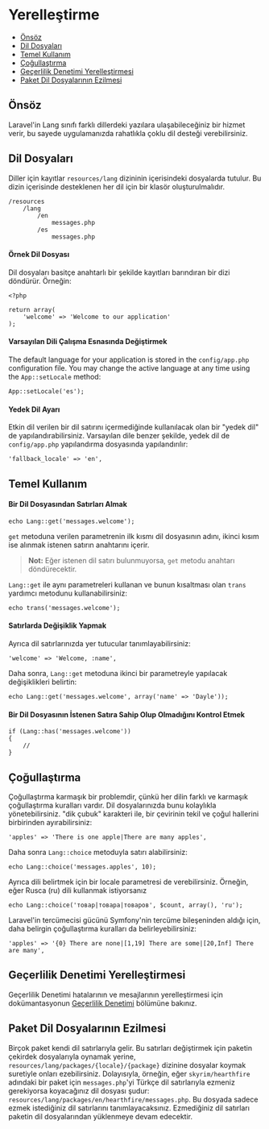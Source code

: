 # Yerelleştirme

- [Önsöz](#introduction)
- [Dil Dosyaları](#language-files)
- [Temel Kullanım](#basic-usage)
- [Çoğullaştırma](#pluralization)
- [Geçerlilik Denetimi Yerelleştirmesi](#validation)
- [Paket Dil Dosyalarının Ezilmesi](#overriding-package-language-files)

<a name="introduction"></a>
## Önsöz

Laravel'in Lang sınıfı farklı dillerdeki yazılara ulaşabileceğiniz bir hizmet verir, bu sayede uygulamanızda rahatlıkla çoklu dil desteği verebilirsiniz.

<a name="language-files"></a>
## Dil Dosyaları

Diller için kayıtlar `resources/lang` dizininin içerisindeki dosyalarda tutulur. Bu dizin içerisinde desteklenen her dil için bir klasör oluşturulmalıdır.

	/resources
		/lang
			/en
				messages.php
			/es
				messages.php

#### Örnek Dil Dosyası

Dil dosyaları basitçe anahtarlı bir şekilde kayıtları barındıran bir dizi döndürür. Örneğin:

	<?php

	return array(
		'welcome' => 'Welcome to our application'
	);

#### Varsayılan Dili Çalışma Esnasında Değiştirmek

The default language for your application is stored in the `config/app.php` configuration file. You may change the active language at any time using the `App::setLocale` method:

	App::setLocale('es');

#### Yedek Dil Ayarı

Etkin dil verilen bir dil satırını içermediğinde kullanılacak olan bir "yedek dil" de yapılandırabilirsiniz. Varsayılan dile benzer şekilde, yedek dil de `config/app.php` yapılandırma dosyasında yapılandırılır:

	'fallback_locale' => 'en',

<a name="basic-usage"></a>
## Temel Kullanım

#### Bir Dil Dosyasından Satırları Almak

	echo Lang::get('messages.welcome');

`get` metoduna verilen parametrenin ilk kısmı dil dosyasının adını, ikinci kısım ise alınmak istenen satırın anahtarını içerir.

> **Not:** Eğer istenen dil satırı bulunmuyorsa, `get` metodu anahtarı döndürecektir.

`Lang::get` ile aynı parametreleri kullanan ve bunun kısaltması olan `trans` yardımcı metodunu kullanabilirsiniz:

	echo trans('messages.welcome');

#### Satırlarda Değişiklik Yapmak

Ayrıca dil satırlarınızda yer tutucular tanımlayabilirsiniz:

	'welcome' => 'Welcome, :name',

Daha sonra, `Lang::get` metoduna ikinci bir parametreyle yapılacak değişiklikleri belirtin:

	echo Lang::get('messages.welcome', array('name' => 'Dayle'));

#### Bir Dil Dosyasının İstenen Satıra Sahip Olup Olmadığını Kontrol Etmek

	if (Lang::has('messages.welcome'))
	{
		//
	}

<a name="pluralization"></a>
## Çoğullaştırma

Çoğullaştırma karmaşık bir problemdir, çünkü her dilin farklı ve karmaşık çoğullaştırma kuralları vardır. Dil dosyalarınızda bunu kolaylıkla yönetebilirsiniz. "dik çubuk" karakteri ile, bir çevirinin tekil ve çoğul hallerini birbirinden ayırabilirsiniz:

	'apples' => 'There is one apple|There are many apples',

Daha sonra `Lang::choice` metoduyla satırı alabilirsiniz:

	echo Lang::choice('messages.apples', 10);

Ayrıca dili belirtmek için bir locale parametresi de verebilirsiniz. Örneğin, eğer Rusca (ru) dili kullanmak istiyorsanız

	echo Lang::choice('товар|товара|товаров', $count, array(), 'ru');

Laravel'in tercümecisi gücünü Symfony'nin tercüme bileşeninden aldığı için, daha belirgin çoğullaştırma kuralları da belirleyebilirsiniz:

	'apples' => '{0} There are none|[1,19] There are some|[20,Inf] There are many',


<a name="validation"></a>
## Geçerlilik Denetimi Yerelleştirmesi

Geçerlilik Denetimi hatalarının ve mesajlarının yerelleştirmesi için dokümantasyonun <a href="/docs/master/validation#localization">Geçerlilik Denetimi</a> bölümüne bakınız.

<a name="overriding-package-language-files"></a>
## Paket Dil Dosyalarının Ezilmesi

Birçok paket kendi dil satırlarıyla gelir. Bu satırları değiştirmek için paketin çekirdek dosyalarıyla oynamak yerine, `resources/lang/packages/{locale}/{package}` dizinine dosyalar koymak suretiyle onları ezebilirsiniz. Dolayısıyla, örneğin, eğer `skyrim/hearthfire` adındaki bir paket için `messages.php`'yi Türkçe dil satırlarıyla ezmeniz gerekiyorsa koyacağınız dil dosyası şudur: `resources/lang/packages/en/hearthfire/messages.php`. Bu dosyada sadece ezmek istediğiniz dil satırlarını tanımlayacaksınız. Ezmediğiniz dil satırları paketin dil dosyalarından yüklenmeye devam edecektir.

